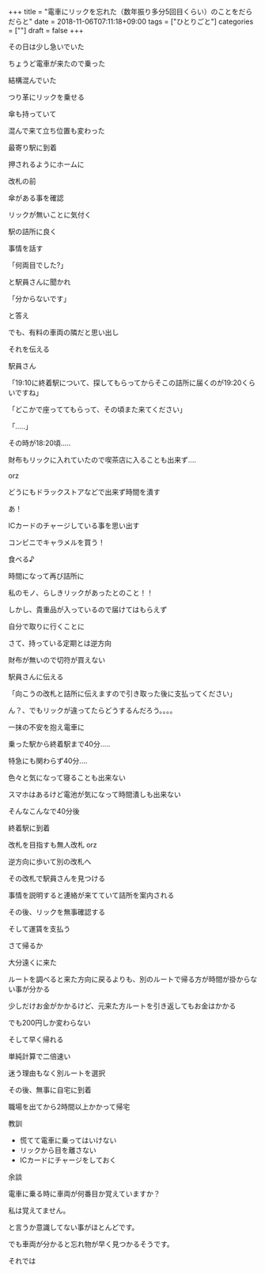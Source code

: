 +++
title = "電車にリックを忘れた（数年振り多分5回目くらい）のことをだらだらと"
date = 2018-11-06T07:11:18+09:00
tags = ["ひとりごと"]
categories = [""]
draft = false
+++

その日は少し急いでいた

ちょうど電車が来たので乗った

結構混んでいた

つり革にリックを乗せる

傘も持っていて

混んで来て立ち位置も変わった

最寄り駅に到着

押されるようにホームに

改札の前

傘がある事を確認

リックが無いことに気付く

駅の詰所に良く

事情を話す

「何両目でした?」

と駅員さんに聞かれ

「分からないです」

と答え

でも、有料の車両の隣だと思い出し

それを伝える

駅員さん

「19:10に終着駅について、探してもらってからそこの詰所に届くのが19:20くらいですね」

「どこかで座っててもらって、その頃また来てください」

「.....」

その時が18:20頃.....

財布もリックに入れていたので喫茶店に入ることも出来ず....

orz

どうにもドラックストアなどで出来ず時間を潰す

あ！

ICカードのチャージしている事を思い出す

コンビニでキャラメルを買う！

食べる♪

時間になって再び詰所に

私のモノ、らしきリックがあったとのこと！！

しかし、貴重品が入っているので届けてはもらえず


自分で取りに行くことに

さて、持っている定期とは逆方向

財布が無いので切符が買えない

駅員さんに伝える

「向こうの改札と詰所に伝えますので引き取った後に支払ってください」

ん？、でもリックが違ってたらどうするんだろう。。。。

一抹の不安を抱え電車に

乗った駅から終着駅まで40分.....

特急にも関わらず40分....

色々と気になって寝ることも出来ない

スマホはあるけど電池が気になって時間潰しも出来ない

そんなこんなで40分後

終着駅に到着

改札を目指すも無人改札 orz

逆方向に歩いて別の改札へ

その改札で駅員さんを見つける

事情を説明すると連絡が来てていて詰所を案内される

その後、リックを無事確認する

そして運賃を支払う

さて帰るか

大分遠くに来た

ルートを調べると来た方向に戻るよりも、別のルートで帰る方が時間が掛からない事が分かる

少しだけお金がかかるけど、元来た方ルートを引き返してもお金はかかる

でも200円しか変わらない

そして早く帰れる

単純計算で二倍速い

迷う理由もなく別ルートを選択

その後、無事に自宅に到着

職場を出てから2時間以上かかって帰宅

教訓

- 慌てて電車に乗ってはいけない
- リックから目を離さない
- ICカードにチャージをしておく

余談

電車に乗る時に車両が何番目か覚えていますか？

私は覚えてません。

と言うか意識してない事がほとんどです。

でも車両が分かると忘れ物が早く見つかるそうです。

それでは
